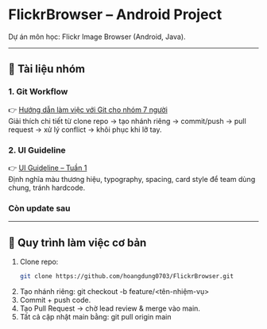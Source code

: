 # FlickrBrowser – Android Project

Dự án môn học: Flickr Image Browser (Android, Java).

---

## 📂 Tài liệu nhóm

### 1. Git Workflow
👉 [Hướng dẫn làm việc với Git cho nhóm 7 người](https://github.com/hoangdung0703/FlickrBrowser/blob/main/docs/guideline/GIT_Workflow_Team_Guide.md)  
Giải thích chi tiết từ clone repo → tạo nhánh riêng → commit/push → pull request → xử lý conflict → khôi phục khi lỡ tay.

### 2. UI Guideline
👉 [UI Guideline – Tuần 1](docs/guideline/UI_Guideline_Week1.md)  
Định nghĩa màu thương hiệu, typography, spacing, card style để team dùng chung, tránh hardcode.

### Còn update sau
---

## 🚀 Quy trình làm việc cơ bản

1. Clone repo:  
   ```bash
   git clone https://github.com/hoangdung0703/FlickrBrowser.git
2. Tạo nhánh riêng:
   git checkout -b feature/<tên-nhiệm-vụ>
3. Commit + push code.
4. Tạo Pull Request → chờ lead review & merge vào main.
5. Tất cả cập nhật main bằng:
   git pull origin main
